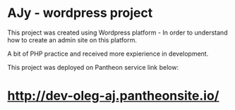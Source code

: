 # AJy - wordpress project

This project was created using Wordpress platform - In order to understand how to create an admin site on this platform.

A bit of PHP practice and received more expierience in development.

This project was deployed on Pantheon service link below:

# http://dev-oleg-aj.pantheonsite.io/
